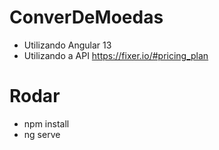 # ConverDeMoedas

- Utilizando Angular 13
- Utilizando a API https://fixer.io/#pricing_plan

# Rodar
- npm install
- ng serve
